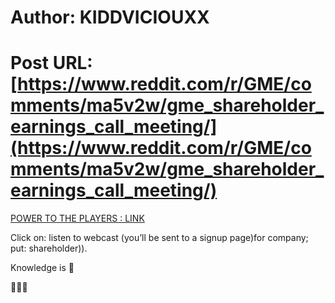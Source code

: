 # Author: KIDDVICIOUXX
# Post URL: [https://www.reddit.com/r/GME/comments/ma5v2w/gme_shareholder_earnings_call_meeting/](https://www.reddit.com/r/GME/comments/ma5v2w/gme_shareholder_earnings_call_meeting/)


[POWER TO THE PLAYERS : LINK ](https://investor.gamestop.com/home)

Click on: listen to webcast (you’ll be sent to a signup page)for company; put: shareholder)). 

Knowledge is 💎

🦍💎🙌